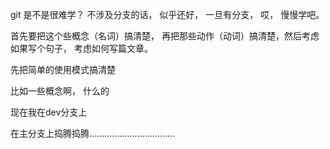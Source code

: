 git 是不是很难学？
不涉及分支的话， 似乎还好， 一旦有分支， 哎， 慢慢学吧。

首先要把这个些概念（名词）搞清楚， 再把那些动作（动词）搞清楚，然后考虑如果写个句子， 考虑如何写篇文章。

先把简单的使用模式搞清楚

比如一些概念啊， 什么的

现在我在dev分支上

在主分支上捣腾捣腾..................................

